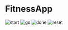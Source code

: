 # FitnessApp
![start](https://user-images.githubusercontent.com/86000667/162577653-fa6d63b2-4b35-4c79-95e9-6e2d2ac182d3.gif)
![go](https://user-images.githubusercontent.com/86000667/162577673-094e00d1-8623-4f73-a137-439b02ad7418.gif)
![done](https://user-images.githubusercontent.com/86000667/162577704-8d214570-0da1-406f-9276-58d942fada6a.gif)
![reset](https://user-images.githubusercontent.com/86000667/162577727-d4a52187-ac2d-45bf-a0fa-b3ae2ce60435.gif)
